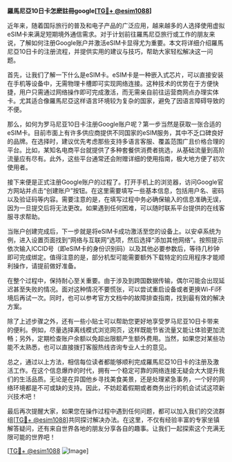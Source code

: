 **羅馬尼亞10日卡怎麽註冊google[[TG💪+ @esim1088](https://t.me/s/esim1088)]**

近年来，随着国际旅行的普及和电子产品的广泛应用，越来越多的人选择使用虚拟eSIM卡来满足短期境外通信需求。对于计划前往羅馬尼亞旅行或工作的朋友来说，了解如何注册Google账户并激活eSIM卡显得尤为重要。本文将详细介绍羅馬尼亞10日卡的注册流程，并提供实用的建议与技巧，帮助大家轻松解决这一问题。

首先，让我们了解一下什么是eSIM卡。eSIM卡是一种嵌入式芯片，可以直接安装在手机等设备中，无需物理卡槽即可实现网络连接。这种技术的优势在于方便快捷，用户只需通过网络操作即可完成激活，而无需亲自前往运营商网点办理实体卡。尤其适合像羅馬尼亞这样语言环境较为复杂的国家，避免了因语言障碍导致的不便。

那么，如何为罗马尼亚10日卡注册Google账户呢？第一步当然是获取一张合适的eSIM卡。目前市面上有许多供应商提供不同国家的eSIM服务，其中不乏口碑良好的品牌。在选择时，建议优先考虑那些支持多语言客服、覆盖范围广且价格合理的平台。比如，某知名电商平台就提供了多种套餐供消费者挑选，从基础流量到高阶流量应有尽有。此外，这些平台通常还会附赠详细的使用指南，极大地方便了初次使用者。

接下来便是正式注册Google账户的过程了。打开手机上的浏览器，访问Google官方网站并点击“创建账户”按钮。在这里需要填写一些基本信息，包括用户名、密码以及验证码等内容。需要注意的是，在填写过程中务必确保输入的信息准确无误，因为一旦提交后将无法更改。如果遇到任何困难，可以随时联系平台提供的在线客服寻求帮助。

当账户创建完成后，下一步就是将eSIM卡成功激活至您的设备上。以安卓系统为例，进入设置页面找到“网络与互联网”选项，然后选择“添加其他网络”。按照提示依次输入ICCID号（即eSIM卡的身份识别码）以及其他必要参数后，等待几秒钟即可完成绑定。值得注意的是，部分机型可能需要额外下载特定的应用程序才能顺利操作，请提前做好准备。

在整个过程中，保持耐心至关重要。由于涉及到跨国数据传输，偶尔可能会出现延迟甚至失败的情况。面对这种情况不要慌张，可以尝试重启设备或者更换Wi-Fi环境后再试一次。同时，也可以参考官方文档中的故障排查指南，找到最有效的解决方案。

除了上述步骤之外，还有一些小贴士可以帮助您更好地享受罗马尼亚10日卡带来的便利。例如，尽量选择离线模式浏览网页，这样既能节省流量又能让体验更加流畅；另外，定期检查账户余额以免超出限额产生额外费用。当然，如果您对某些功能不太熟悉，也可以直接拨打客服热线咨询专业人士的意见。

总之，通过以上方法，相信每位读者都能够顺利完成羅馬尼亞10日卡的注册及激活工作。在这个信息爆炸的时代，拥有一个稳定可靠的网络连接无疑会大大提升我们的生活品质。无论是在异国他乡寻找美食美景，还是处理紧急事务，一个好的网络环境都是不可或缺的支持。因此，不妨趁着假期或者商务出行的机会试试这项新兴技术吧！

最后再次提醒大家，如果您在操作过程中遇到任何问题，都可以加入我们的交流群组[[TG💪+ @esim1088](https://t.me/s/esim1088)]共同探讨解决办法。在这里，不仅有经验丰富的专家坐镇解答疑问，还有来自世界各地的朋友分享各自的趣事。让我们一起探索这个充满无限可能的世界吧！

[[TG💪+ @esim1088](https://t.me/s/esim1088) ![Image](https://i.postimg.cc/4NQfJmqS/Snipaste-2025-05-13-00-14-12.png)]